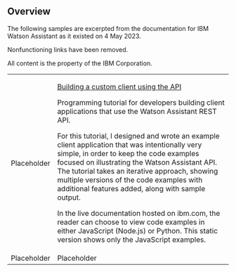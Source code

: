 ## Overview

The following samples are excerpted from the documentation for IBM Watson Assistant as it existed on 4 May 2023.

Nonfunctioning links have been removed.

All content is the property of the IBM Corporation.

<table>
  <tr>
    <td>Placeholder</td>
    <td>
      <p><a href="api-client.md">Building a custom client using the API</a></p>
      <p>Programming tutorial for developers building client applications that use the Watson Assistant REST API.</p>
      <p>For this tutorial, I designed and wrote an example client application that was intentionally very simple, in order to keep the code examples focused on illustrating the Watson Assistant API. The tutorial takes an iterative approach, showing multiple versions of the code examples with additional features added, along with sample output.</p>
      <p>
      In the live documentation hosted on ibm.com, the reader can choose to view code examples in either JavaScript (Node.js) or Python. This static version shows only the JavaScript examples.
      </p>
    </td>
  </tr>
  <tr>
    <td>Placeholder</td>
    <td>Placeholder
  </tr>
</table>
